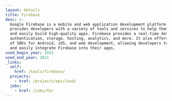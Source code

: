 ```yaml
---
layout: details
title: Firebase
desc: >-
  Google Firebase is a mobile and web application development platform that
  provides developers with a variety of tools and services to help them quickly
  and easily build high-quality apps. Firebase provides a real-time database,
  authentication, storage, hosting, analytics, and more. It also offers a range
  of SDKs for Android, iOS, and web development, allowing developers to quickly
  and easily integrate Firebase into their apps.
used_begin_year: 2015
used_end_year: 2021
_links:
  self:
    href: /tools/firebase/
  projects:
    - href: /projects/epicloud/
  jobs:
    - href: /jobs/fe/
---
```

